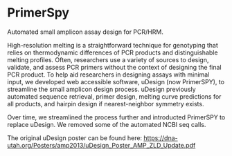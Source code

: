 # PrimerSpy
Automated small amplicon assay design for PCR/HRM.

High-resolution melting is a straightforward technique
for genotyping that relies on thermodynamic differences of
PCR products and distinguishable melting profiles. Often,
researchers use a variety of sources to design, validate,
and assess PCR primers without the context of designing
the final PCR product. To help aid researchers in designing
assays with minimal input, we developed web accessible
software, uDesign (now PrimerSPY), to streamline the small amplicon design
process. uDesign previously automated sequence retrieval, primer
design, melting curve predictions for all products, and
hairpin design if nearest-neighbor symmetry exists.

Over time, we streamlined the process further and introducted PrimerSPY to replace uDesign.  We removed some of the automated NCBI seq calls.

The original uDesign poster can be found here:
https://dna-utah.org/Posters/amp2013/uDesign_Poster_AMP_ZLD_Update.pdf
